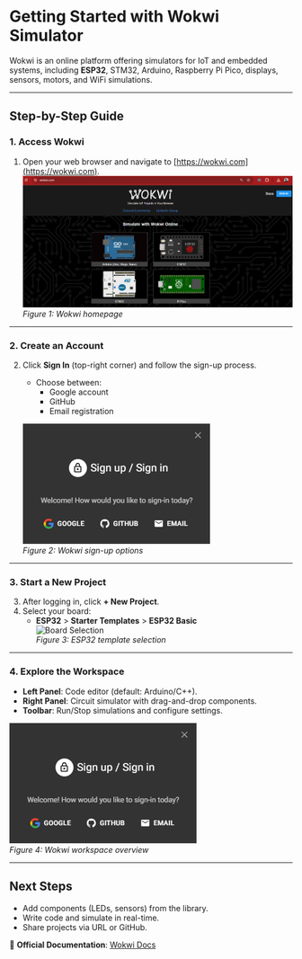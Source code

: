 # Getting Started with Wokwi Simulator

Wokwi is an online platform offering simulators for IoT and embedded systems, including **ESP32**, STM32, Arduino, Raspberry Pi Pico, displays, sensors, motors, and WiFi simulations.

---

## Step-by-Step Guide

### 1. Access Wokwi
1. Open your web browser and navigate to [https://wokwi.com](https://wokwi.com).  
   ![Wokwi Homepage](images/1.introduction/wokwi-homepage.png)  
   *Figure 1: Wokwi homepage*

---

### 2. Create an Account
2. Click **Sign In** (top-right corner) and follow the sign-up process.  
   - Choose between:  
     - Google account  
     - GitHub  
     - Email registration  

   ![Sign Up Process](images/1.introduction/wokwi-signup.png)  
   *Figure 2: Wokwi sign-up options*

---

### 3. Start a New Project
3. After logging in, click **+ New Project**.  
4. Select your board:  
   - **ESP32** > **Starter Templates** > **ESP32 Basic**  
   ![Board Selection](images/1.introduction/wokwi-board-select.png)  
   *Figure 3: ESP32 template selection*

---

### 4. Explore the Workspace
- **Left Panel**: Code editor (default: Arduino/C++).  
- **Right Panel**: Circuit simulator with drag-and-drop components.  
- **Toolbar**: Run/Stop simulations and configure settings.  

![Wokwi Workspace](images/1.introduction/wokwi-interface.png)  
*Figure 4: Wokwi workspace overview*

---

## Next Steps
- Add components (LEDs, sensors) from the library.  
- Write code and simulate in real-time.  
- Share projects via URL or GitHub.  

🔗 **Official Documentation**: [Wokwi Docs](https://docs.wokwi.com)